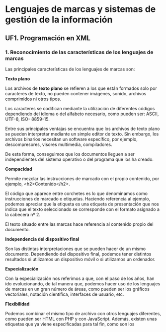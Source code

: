 # Lenguajes de marcas y sistemas de gestión de la información

## UF1. Programación en XML

### 1. Reconocimiento de las características de los lenguajes de marcas

Las principales características de los lenguajes de marcas son:

**Texto plano**

Los archivos de **texto plano** se refieren a los que están formados solo por caracteres de texto, no pueden contener imágenes, sonido, archivos comprimidos ni otros tipos.

Los caracteres se codifican mediante la utilización de diferentes códigos dependiendo del idioma o del alfabeto necesario, como pueden ser: ASCII, UTF-8, ISO- 8859-15.

Entre sus principales ventajas se encuentra que los archivos de texto plano se pueden interpretar mediante un simple editor de texto. Sin embargo, los archivos binarios necesitan un software específico, por ejemplo, descompresores, visores multimedia, compiladores.

De esta forma, conseguimos que los documentos lleguen a ser independientes del sistema operativo o del programa que los ha creado.

**Compacidad**

Permite mezclar las instrucciones de marcado con el propio contenido, por ejemplo, \<h2>Contenido\</h2>\.

El código que aparece entre corchetes es lo que denominamos como instrucciones de marcado o etiquetas. Haciendo referencia al ejemplo, podemos apreciar que la etiqueta es una etiqueta de presentación que nos indica que el texto seleccionado se corresponde con el formato asignado a la cabecera nº 2.

El texto situado entre las marcas hace referencia al contenido propio del documento.

**Independencia del dispositivo final**

Son las distintas interpretaciones que se pueden hacer de un mismo documento. Dependiendo del dispositivo final, podemos tener distintos resultados si utilizamos un dispositivo móvil o si utilizamos un ordenador.

**Especialización**

Con la especialización nos referimos a que, con el paso de los años, han ido evolucionando, de tal manera que, podemos hacer uso de los lenguajes de marcas en un gran número de áreas, como pueden ser los gráficos vectoriales, notación científica, interfaces de usuario, etc.

**Flexibilidad**

Podemos combinar el mismo tipo de archivo con otros lenguajes diferentes, como pueden ser HTML con PHP y con JavaScript. Además, existen unas etiquetas que ya viene especificadas para tal fin, como son los <script>.

